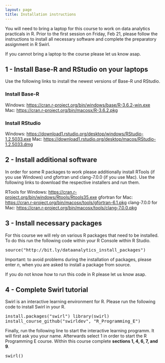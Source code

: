 ```yaml
---
layout: page
title: Installation instructions
---
```


You will need to bring a laptop for this course to work on data analytics practicals in R. Prior to the first session on Friday, Feb 21, please follow the instructions to install all necessary software and complete the preparatory assignment in R Swirl.

If you cannot bring a laptop to the course please let us know asap.

## 1 - Install Base-R and RStudio on your laptops

Use the following links to install the newest versions of Base-R und RStudio.

### Install Base-R
Windows: <a href="https://cran.r-project.org/bin/windows/base/R-3.6.2-win.exe">https://cran.r-project.org/bin/windows/base/R-3.6.2-win.exe</a>
Mac: <a href="https://cran.r-project.org/bin/macosx/R-3.6.2.pkg">https://cran.r-project.org/bin/macosx/R-3.6.2.pkg</a>

### Install RStudio
Windows: <a href="https://download1.rstudio.org/desktop/windows/RStudio-1.2.5033.exe">https://download1.rstudio.org/desktop/windows/RStudio-1.2.5033.exe</a>
Mac: <a href="https://download1.rstudio.org/desktop/macos/RStudio-1.2.5033.dmg">https://download1.rstudio.org/desktop/macos/RStudio-1.2.5033.dmg</a>

## 2 - Install additional software

In order for some R packages to work please additionally install RTools (if you use Windows) und gfortran und clang-7.0.0 (if you use Mac). Use the following links to download the respective installers and run them.

RTools for Windows: <a href="https://cran.r-project.org/bin/windows/Rtools/Rtools35.exe">https://cran.r-project.org/bin/windows/Rtools/Rtools35.exe</a>
gfortran for Mac: <a href="https://cran.r-project.org/bin/macosx/tools/gfortran-6.1.pkg">https://cran.r-project.org/bin/macosx/tools/gfortran-6.1.pkg</a>
clang-7.0.0 for Mac: <a href="https://cran.r-project.org/bin/macosx/tools/clang-7.0.0.pkg">https://cran.r-project.org/bin/macosx/tools/clang-7.0.0.pkg</a>

## 3 - Install necessary packages

For this course we will rely on various R packages that need to be installed. To do this run the following code within your R Console within R Studio.

<font style="font-family: 'Lucida Console', Monaco, monospace;">
source("http://bit.ly/dataanalytics_install_packages")
</font>

Important: to avoid problems during the installation of packages, please enter *n*, when you are asked to install a package from source.

If you do not know how to run this code in R please let us know asap.

## 4 - Complete Swirl tutorial

Swirl is an interactive learning environment for R. Please run the following code to install Swirl in your R.

<font style="font-family: 'Lucida Console', Monaco, monospace;">
install.packages("swirl")
library(swirl)
install_course_github("swirldev", "R_Programming_E")
</font>

Finally, run the following line to start the interactive learning programm. It will first ask you your name. Afterwards select 1 in order to start the R Programming E course. Within this course complete <b>sections 1, 4, 6, 7, and 9</b>.

<font style="font-family: 'Lucida Console', Monaco, monospace;">
swirl()
</font>
